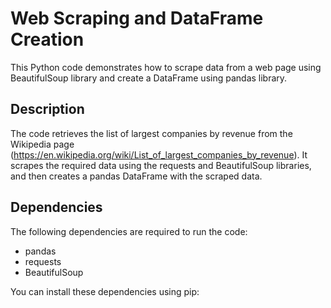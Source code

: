 # Web Scraping and DataFrame Creation

This Python code demonstrates how to scrape data from a web page using BeautifulSoup library and create a DataFrame using pandas library.

## Description

The code retrieves the list of largest companies by revenue from the Wikipedia page (https://en.wikipedia.org/wiki/List_of_largest_companies_by_revenue). It scrapes the required data using the requests and BeautifulSoup libraries, and then creates a pandas DataFrame with the scraped data.

## Dependencies

The following dependencies are required to run the code:

- pandas
- requests
- BeautifulSoup

You can install these dependencies using pip:

